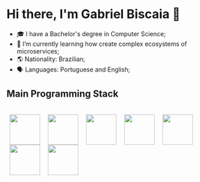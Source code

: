 <h1>Hi there, I'm Gabriel Biscaia 👋</h1>

- 🎓 I have a Bachelor's degree in Computer Science;
- 🌱 I’m currently learning how create complex ecosystems of microservices;
- 🌎 Nationality: Brazilian;
- 🗣️ Languages: Portuguese and English;

<h2>Main Programming Stack</h2>

<div style="display: inline_block"><br>
  <img hspace="7" align="center" height="70" width="70" src="https://cdn.jsdelivr.net/gh/devicons/devicon/icons/html5/html5-original.svg" />
  <img hspace="7" align="center" height="70" width="70" src="https://cdn.jsdelivr.net/gh/devicons/devicon/icons/css3/css3-original.svg" />
  <img hspace="7" align="center" height="70" width="70" src="https://cdn.jsdelivr.net/gh/devicons/devicon/icons/javascript/javascript-original.svg" />
  <img hspace="7" align="center" height="70" width="70" src="https://cdn.jsdelivr.net/gh/devicons/devicon/icons/react/react-original.svg" />
  <img hspace="7" align="center" height="70" width="70" src="https://cdn.jsdelivr.net/gh/devicons/devicon@latest/icons/java/java-original.svg" />
  <img hspace="7" align="center" height="70" width="70" src="https://cdn.jsdelivr.net/gh/devicons/devicon@latest/icons/spring/spring-original.svg" />
  <img hspace="7" align="center" height="70" width="70"  src="https://cdn.jsdelivr.net/gh/devicons/devicon@latest/icons/postgresql/postgresql-original.svg" />
</div>

